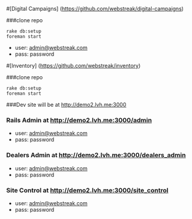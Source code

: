 #[Digital Campaigns] (https://github.com/webstreak/digital-campaigns)

###clone repo

    rake db:setup
    foreman start

- user: admin@webstreak.com
- pass: password

#[Inventory] (https://github.com/webstreak/inventory)

###clone repo

    rake db:setup
    foreman start

###Dev site will be at http://demo2.lvh.me:3000

### Rails Admin at http://demo2.lvh.me:3000/admin

- user: admin@webstreak.com
- pass: password

### Dealers Admin at http://demo2.lvh.me:3000/dealers_admin

- user: admin@webstreak.com
- pass: password

### Site Control at http://demo2.lvh.me:3000/site_control

- user: admin@webstreak.com
- pass: password



